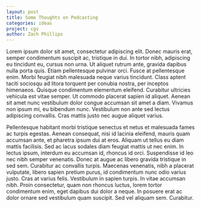 ```yaml
---
layout: post
title: Some Thoughts on Podcasting
categories: ideas
project: cgs
author: Zach Phillips
---
```


Lorem ipsum dolor sit amet, consectetur adipiscing elit. Donec mauris erat, semper condimentum suscipit ac, tristique in dui. In tortor nibh, adipiscing eu tincidunt eu, cursus non urna. Ut aliquet rutrum ante, gravida dapibus nulla porta quis. Etiam pellentesque pulvinar orci. Fusce at pellentesque enim. Morbi feugiat nibh malesuada neque varius tincidunt. Class aptent taciti sociosqu ad litora torquent per conubia nostra, per inceptos himenaeos. Quisque condimentum elementum eleifend. Curabitur ultricies vehicula est vitae semper. Ut commodo placerat sapien id aliquet. Aenean sit amet nunc vestibulum dolor congue accumsan sit amet a diam. Vivamus non ipsum mi, eu bibendum nunc. Vestibulum non ante sed lectus adipiscing convallis. Cras mattis justo nec augue aliquet varius.

Pellentesque habitant morbi tristique senectus et netus et malesuada fames ac turpis egestas. Aenean consequat, nisi id lacinia eleifend, mauris quam accumsan ante, et pharetra ipsum dui at eros. Aliquam ut tellus eu diam mattis facilisis. Sed ac lacus sodales diam feugiat mattis ut nec enim. In lectus ipsum, interdum eu accumsan id, rhoncus id orci. Suspendisse id leo nec nibh semper venenatis. Donec at augue ac libero gravida tristique in sed sem. Curabitur ac convallis turpis. Maecenas venenatis, nibh a placerat vulputate, libero sapien pretium purus, id condimentum nunc odio varius justo. Cras at varius felis. Vestibulum in sapien turpis. In vitae accumsan nibh. Proin consectetur, quam non rhoncus luctus, lorem tortor condimentum enim, eget dapibus dui dolor a neque. In posuere erat ac dolor ornare sed vestibulum quam suscipit. Sed vel aliquam sem. Curabitur.